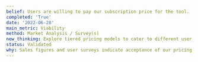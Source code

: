 ```yaml
---
belief: Users are willing to pay our subscription price for the tool.
completed: 'True'
date: '2022-06-28'
main_metric: Viability
method: Market Analysis / Survey(s)
new_thinking: Explore tiered pricing models to cater to different user needs.
status: Validated
why: Sales figures and user surveys indicate acceptance of our pricing model.
---
```

